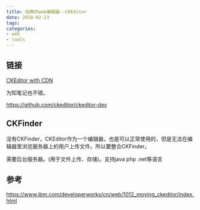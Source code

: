 ```yaml
---
title: 经典的web编辑器--CKEditor
date: 2018-02-23
tags:
categories:
- web
- tools
---
```



## 链接

[CKEditor with CDN](https://js.plus/docs/how-to-install-ckeditor-plugin-from-cdn)


为知笔记也不错。

https://github.com/ckeditor/ckeditor-dev


## CKFinder

没有CKFinder，CKEditor作为一个编辑器，也是可以正常使用的，但是无法在编辑器里浏览服务器上的用户上传文件。所以要整合CKFinder。

需要后台服务器。(用于文件上传、存储)。支持java php .net等语言

## 参考

https://www.ibm.com/developerworks/cn/web/1012_moying_ckeditor/index.html
